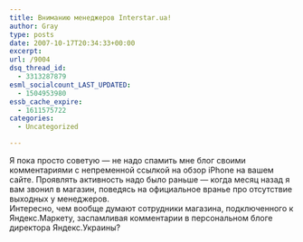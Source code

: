 ```yaml
---
title: Вниманию менеджеров Interstar.ua!
author: Gray
type: posts
date: 2007-10-17T20:34:33+00:00
excerpt:
url: /9004
dsq_thread_id:
  - 3313287879
esml_socialcount_LAST_UPDATED:
  - 1504953980
essb_cache_expire:
  - 1611575722
categories:
  - Uncategorized

---
```








Я пока просто советую &#8212; не надо спамить мне блог своими комментариями с непременной ссылкой на обзор iPhone на вашем сайте. Проявлять активность надо было раньше &#8212; когда месяц назад я вам звонил в магазин, поведясь на официальное вранье про отсутствие выходных у менеджеров.  
Интересно, чем вообще думают сотрудники магазина, подключенного к Яндекс.Маркету, заспамливая комментарии в персональном блоге директора Яндекс.Украины?